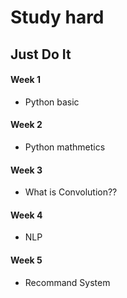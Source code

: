 # Study hard
## Just Do It

#### Week 1
- Python basic

#### Week 2
- Python mathmetics

#### Week 3
- What is Convolution??

#### Week 4
- NLP

#### Week 5
- Recommand System
